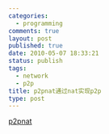 ```yaml
--- 
categories: 
  - programming
comments: true
layout: post
published: true
date: 2010-05-07 18:33:21
status: publish
tags: 
  - network
  - p2p
title: p2pnat通过nat实现p2p
type: post
---
```


[p2pnat](http://www.bford.info/pub/net/p2pnat/)
